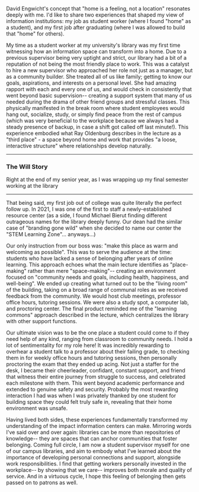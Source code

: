 David Engwicht's concept that "home is a feeling, not a location" resonates deeply with me. I'd like to share two experiences that shaped my view of information institutions: my job as student worker (where I found "home" as a student), and my first job after graduating (where I was allowed to build that "home" for others).

My time as a student worker at my university's library was my first time witnessing how an information space can transform into a home. Due to a previous supervisor being very uptight and strict, our library had a bit of a reputation of not being the most friendly place to work. This was a catalyst to hire a new supervisor who approached her role not just as a manager, but as a community builder. She treated all of us like family; getting to know our goals, aspirations, and interests on a personal level. She had amazing rapport with each and every one of us, and would check in consistently that went beyond basic supervision-- creating a support system that many of us needed during the drama of other friend groups and stressful classes. This physically manifested in the break room where student employees would hang out, socialize, study, or simply find peace from the rest of campus (which was very beneficial to the workplace because we always had a steady presence of backup, in case a shift got called off last minute!). This experience embodied what Ray Oldenburg describes in the lecture as a "third place" - a space beyond home and work that provides "a loose, interactive structure" where relationships develop naturally. 

---
### The Will Story
Right at the end of my senior year, as I was wrapping up my final semester working at the library

---


That being said, my first job out of college was quite literally the perfect follow up. In 2021, I was one of the first to staff a newly-established resource center (as a side, I found Michael Bierut finding different outrageous names for the library deeply funny. Our dean had the similar case of "branding gone wild" when she decided to name our center the "STEM Learning Zone"... anyways...)

Our only instruction from our boss was: "make this place as warm and welcoming as possible". This was to serve the audience at the time: students who have lacked a sense of belonging after years of online learning. This approach echoes what the main lecture identifies as "place-making" rather than mere "space-making"-- creating an environment focused on "community needs and goals, including health, happiness, and well-being". We ended up creating what turned out to be the "living room" of the building, taking on a broad range of communal roles as we received feedback from the community. We would host club meetings, professor office hours, tutoring sessions. We were also a study spot, a computer lab, and proctoring center. The final product reminded me of the "learning commons" approach described in the lecture, which centralizes the library with other support functions.

Our ultimate vision was to be the one place a student could come to if they need help of any kind, ranging from classroom to community needs. I hold a lot of sentimentality for my role here! It was incredibly rewarding to overhear a student talk to a professor about their failing grade, to checking them in for weekly office hours and tutoring sessions, then personally proctoring the exam that they ended up acing. Not just a staffer for the desk, I became their cheerleader, confidant, constant support, and friend that witness their entire journey from struggle to success, and celebrated each milestone with them. This went beyond academic performance and extended to genuine safety and security. Probably the most rewarding interaction I had was when I was privately thanked by one student for building space they could felt truly safe in, revealing that their home environment was unsafe.

Having lived both sides, these experiences fundamentally transformed my understanding of the impact information centers can make. Mirroring words I've said over and over again: libraries can be more than repositories of knowledge-- they are spaces that can anchor communities that foster belonging. Coming full circle, I am now a student supervisor myself for one of our campus libraries, and aim to embody what I've learned about the importance of developing personal connections and support, alongside work responsibilities. I find that getting workers personally invested in the workplace-- by showing that we care-- improves both morale and quality of service. And in a virtuous cycle, I hope this feeling of belonging then gets passed on to patrons as well.